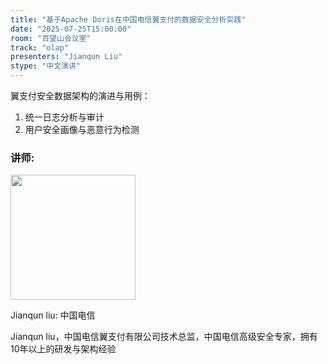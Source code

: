 ```yaml
---
title: "基于Apache Doris在中国电信翼支付的数据安全分析实践"
date: "2025-07-25T15:00:00"
room: "百望山会议室"
track: "olap"
presenters: "Jianqun Liu"
stype: "中文演讲"
---
```


翼支付安全数据架构的演进与用例：
1. 统一日志分析与审计
2. 用户安全画像与恶意行为检测

### 讲师:

<img src="https://sessionize.com/image/5d2c-400o400o1-hnSWVLuBppoevSEBHoui4s.jpg" width="200" /><br/>

Jianqun liu: 中国电信

Jianqun liu，中国电信翼支付有限公司技术总监，中国电信高级安全专家，拥有10年以上的研发与架构经验